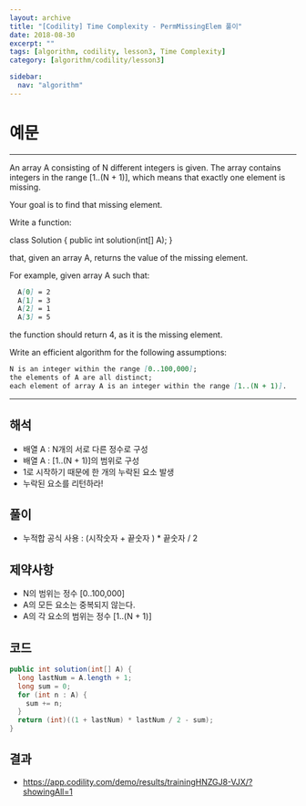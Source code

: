 ```yaml
---
layout: archive
title: "[Codility] Time Complexity - PermMissingElem 풀이"
date: 2018-08-30
excerpt: ""
tags: [algorithm, codility, lesson3, Time Complexity]
category: [algorithm/codility/lesson3]

sidebar:
  nav: "algorithm"
---
```


# 예문

* * *

An array A consisting of N different integers is given. 
The array contains integers in the range [1..(N + 1)], which means that exactly one element is missing.

Your goal is to find that missing element.

Write a function:

class Solution { public int solution(int[] A); }

that, given an array A, returns the value of the missing element.

For example, given array A such that:

``` markdown
  A[0] = 2
  A[1] = 3
  A[2] = 1
  A[3] = 5
```

the function should return 4, as it is the missing element.

Write an efficient algorithm for the following assumptions:

``` markdown
N is an integer within the range [0..100,000];
the elements of A are all distinct;
each element of array A is an integer within the range [1..(N + 1)].
```

* * *

## 해석

* 배열 A : N개의 서로 다른 정수로 구성
* 배열 A : [1..(N + 1)]의 범위로 구성
* 1로 시작하기 때문에 한 개의 누락된 요소 발생
* 누락된 요소를 리턴하라!

## 풀이

* 누적합 공식 사용 : (시작숫자 + 끝숫자 ) * 끝숫자 / 2

## 제약사항

* N의 범위는 정수 [0..100,000]
* A의 모든 요소는 중복되지 않는다.
* A의 각 요소의 범위는 정수 [1..(N + 1)]

## 코드

``` java
public int solution(int[] A) {
  long lastNum = A.length + 1;
  long sum = 0;
  for (int n : A) {
    sum += n;
  }
  return (int)((1 + lastNum) * lastNum / 2 - sum);
}
```

## 결과

* <https://app.codility.com/demo/results/trainingHNZGJ8-VJX/?showingAll=1>